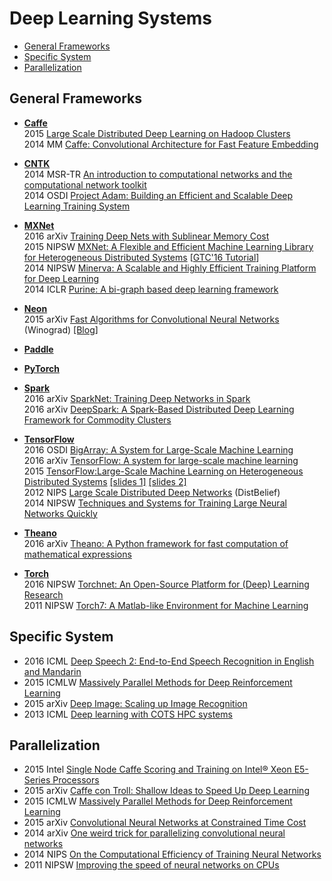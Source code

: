 # Deep Learning Systems
- [General Frameworks](#general-frameworks)  
- [Specific System](#specific-system)
- [Parallelization](#parallelization)

## General Frameworks
- **[Caffe](http://caffe.berkeleyvision.org/)**  
	2015 [Large Scale Distributed Deep Learning on Hadoop Clusters](http://yahoohadoop.tumblr.com/post/129872361846/large-scale-distributed-deep-learning-on-hadoop)  
	2014 MM [Caffe: Convolutional Architecture for Fast Feature Embedding](http://arxiv.org/abs/1408.5093)  

- **[CNTK](https://www.cntk.ai/)** 	
	2014 MSR-TR [An introduction to computational networks and the computational network toolkit](http://research.microsoft.com/apps/pubs/?id=226641)  
	2014 OSDI [Project Adam: Building an Efficient and Scalable Deep Learning Training System](https://www.usenix.org/system/files/conference/osdi14/osdi14-paper-chilimbi.pdf)  	 

- **[MXNet](http://mxnet.dmlc.ml/en/latest/)**  
	2016 arXiv [Training Deep Nets with Sublinear Memory Cost](https://arxiv.org/abs/1604.06174)   	
	2015 NIPSW [MXNet: A Flexible and Efficient Machine Learning Library for Heterogeneous Distributed Systems](http://www.cs.cmu.edu/~muli/file/mxnet-learning-sys.pdf) [[GTC'16  Tutorial](http://www.cs.cmu.edu/~muli/file/mxnet_gtc16.pdf)]    
	2014 NIPSW [Minerva: A Scalable and Highly Efficient Training Platform for Deep Learning](http://stanford.edu/~rezab/nips-2014workshop/submits/minerva.pdf)  
	2014 ICLR [Purine: A bi-graph based deep learning framework](http://arxiv.org/abs/1412.6249)  

- **[Neon](https://www.nervanasys.com/technology/neon/)**   
	2015 arXiv [Fast Algorithms for Convolutional Neural Networks](http://arxiv.org/abs/1509.09308) (Winograd) [[Blog]](http://www.nervanasys.com/winograd/)    

- **[Paddle](http://www.paddlepaddle.org/)**

- **[PyTorch](http://pytorch.org/)**

- **[Spark](https://github.com/amplab/SparkNet)**  
	2016 arXiv [SparkNet: Training Deep Networks in Spark](http://arxiv.org/abs/1511.06051)  
	2016 arXiv [DeepSpark: A Spark-Based Distributed Deep Learning Framework for Commodity Clusters](https://arxiv.org/abs/1602.08191)  

- **[TensorFlow](https://www.tensorflow.org/)**  
	2016 OSDI [BigArray: A System for Large-Scale Machine Learning]()  
	2016 arXiv [TensorFlow: A system for large-scale machine learning](http://arxiv.org/abs/1605.08695)  
	2015 [TensorFlow:Large-Scale Machine Learning on Heterogeneous Distributed Systems](http://download.tensorflow.org/paper/whitepaper2015.pdf) [[slides 1]](http://static.googleusercontent.com/media/research.google.com/en//people/jeff/BayLearn-2015.pdf) [[slides 2]](http://vision.stanford.edu/teaching/cs231n/slides/jon_talk.pdf)  		
	2012 NIPS [Large Scale Distributed Deep Networks](http://static.googleusercontent.com/media/research.google.com/en/us/archive/large_deep_networks_nips2012.pdf) (DistBelief)  
	2014 NIPSW [Techniques and Systems for Training Large Neural Networks Quickly](http://stanford.edu/~rezab/nips2014workshop/slides/jeff.pdf)  

- **[Theano]()**  
	2016 arXiv [Theano: A Python framework for fast computation of mathematical expressions](http://arxiv.org/abs/1605.02688)  

- **[Torch](http://torch.ch/)**  
	2016 NIPSW [Torchnet: An Open-Source Platform for (Deep) Learning Research](https://lvdmaaten.github.io/publications/papers/Torchnet_2016.pdf)   
	2011 NIPSW [Torch7: A Matlab-like Environment for Machine Learning](http://cs.nyu.edu/~koray/files/2011_torch7_nipsw.pdf)  

## Specific System
- 2016 ICML [Deep Speech 2: End-to-End Speech Recognition in English and Mandarin](http://arxiv.org/abs/1512.02595)  
- 2015 ICMLW [Massively Parallel Methods for Deep Reinforcement Learning](https://arxiv.org/abs/1507.04296)  
- 2015 arXiv [Deep Image: Scaling up Image Recognition](http://arxiv.org/abs/1501.02876)  
- 2013 ICML [Deep learning with COTS HPC systems](http://jmlr.org/proceedings/papers/v28/coates13.pdf)

## Parallelization
- 2015 Intel [Single Node Caffe Scoring and Training on Intel® Xeon E5-Series Processors](https://software.intel.com/en-us/articles/single-node-caffe-scoring-and-training-on-intel-xeon-e5-series-processors)  
- 2015 arXiv [Caffe con Troll: Shallow Ideas to Speed Up Deep Learning](http://arxiv.org/abs/1504.04343)  
- 2015 ICMLW [Massively Parallel Methods for Deep Reinforcement Learning](https://8109f4a4-a-62cb3a1a-s-sites.googlegroups.com/site/deeplearning-2015/1.pdf?attachauth=ANoY7cocCvmoqZlkfUFQkSwV8fULURfVSzDdFv0dyk8uU1ztfeCHFIK4Kb6JoEQ3iZLUiYBynddwePUhd-3ssJZkANn-PXFU7m1U_wE5Eb4eHbZj3YR41bLF1AEr5T5EDth97i9DdkipHses1XTMDu_wpw8zs0-RGb7WVQRF8ZOhvG1AW47CRkAI8X0iv-oLtWy9fGSSa-JR9JpSwFUtjt_0_UXu4BUUwg==&attredirects=0)  
- 2015 arXiv [Convolutional Neural Networks at Constrained Time Cost](http://arxiv.org/pdf/1412.1710v1.pdf)  
- 2014 arXiv [One weird trick for parallelizing convolutional neural networks](http://arxiv.org/pdf/1404.5997v2.pdf)  
- 2014 NIPS [On the Computational Efficiency of Training Neural Networks](http://papers.nips.cc/paper/5267-on-the-computational-efficiency-of-training-neural-networks.pdf)  
- 2011 NIPSW [Improving the speed of neural networks on CPUs](http://static.googleusercontent.com/media/research.google.com/en//pubs/archive/37631.pdf)
